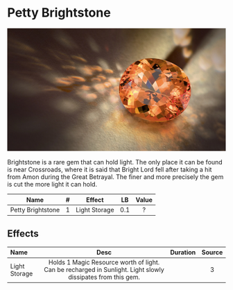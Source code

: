 # Petty Brightstone

![Copyright](PettyBrightstone.png)



Brightstone is a rare gem that can hold light. The only place it can be found is near Crossroads, where it is said that Bright Lord fell after taking a hit from Amon during the Great Betrayal. The finer and more precisely the gem is cut the more light it can hold.



|       Name       | # |    Effect    | LB | Value |
| :---------------: | :-: | :-----------: | :-: | :---: |
| Petty Brightstone | 1 | Light Storage | 0.1 |   ?   |

## Effects

| Name          |                                                   Desc                                                   | Duration | Source |
| :------------ | :---------------------------------------------------------------------------------------------------------: | :------: | :-----------: |
| Light Storage | Holds 1 Magic Resource worth of light. Can be recharged in Sunlight. Light slowly dissipates from this gem. |          |       3       |
